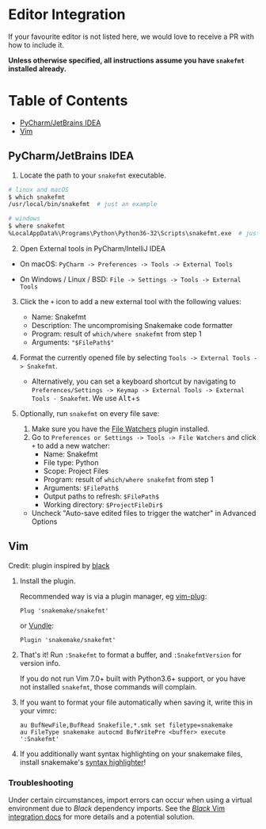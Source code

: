 # Editor Integration

If your favourite editor is not listed here, we would love to receive a PR with how to
include it.

**Unless otherwise specified, all instructions assume you have `snakefmt` installed
already.**

[TOC]: #

# Table of Contents
- [PyCharm/JetBrains IDEA](#pycharmjetbrains-idea)
- [Vim](#Vim)


## PyCharm/JetBrains IDEA

1. Locate the path to your `snakefmt` executable.

```sh
# linux and macOS
$ which snakefmt
/usr/local/bin/snakefmt  # just an example

# windows
$ where snakefmt
%LocalAppData%\Programs\Python\Python36-32\Scripts\snakefmt.exe  # just an example
```

2. Open External tools in PyCharm/IntelliJ IDEA

- On macOS: `PyCharm -> Preferences -> Tools -> External Tools`

- On Windows / Linux / BSD: `File -> Settings -> Tools -> External Tools`

3. Click the `+` icon to add a new external tool with the following values:

   - Name: Snakefmt
   - Description: The uncompromising Snakemake code formatter
   - Program: result of `which/where snakefmt` from step 1
   - Arguments: `"$FilePath$"`

4. Format the currently opened file by selecting `Tools -> External Tools -> Snakefmt`.

   - Alternatively, you can set a keyboard shortcut by navigating to
     `Preferences/Settings -> Keymap -> External Tools -> External Tools - Snakefmt`. We
     use <kbd>Alt</kbd>+<kbd>s</kbd>

5. Optionally, run `snakefmt` on every file save:

   1. Make sure you have the
      [File Watchers](https://plugins.jetbrains.com/plugin/7177-file-watchers) plugin
      installed.
   2. Go to `Preferences or Settings -> Tools -> File Watchers` and click `+` to add a
      new watcher:
      - Name: Snakefmt
      - File type: Python
      - Scope: Project Files
      - Program: result of `which/where snakefmt` from step 1
      - Arguments: `$FilePath$`
      - Output paths to refresh: `$FilePath$`
      - Working directory: `$ProjectFileDir$`

   - Uncheck "Auto-save edited files to trigger the watcher" in Advanced Options

## Vim

Credit: plugin inspired by
[black](https://github.com/psf/black/blob/master/plugin/black.vim)

1. Install the plugin.

    Recommended way is via a plugin manager, eg [vim-plug](https://github.com/junegunn/vim-plug):

    ```
    Plug 'snakemake/snakefmt' 
    ```

    or [Vundle](https://github.com/VundleVim/Vundle.vim):

    ```
    Plugin 'snakemake/snakefmt'
    ```

2. That's it! Run `:Snakefmt` to format a buffer, and `:SnakefmtVersion` for version info.

    If you do not run Vim 7.0+ built with Python3.6+ support, or you have not installed `snakefmt`, those commands will complain.

3. If you want to format your file automatically when saving it, write this in your vimrc:

    ```
    au BufNewFile,BufRead Snakefile,*.smk set filetype=snakemake
    au FileType snakemake autocmd BufWritePre <buffer> execute ':Snakefmt'
    ```

4. If you additionally want syntax highlighting on your snakemake files, install snakemake's [syntax highlighter](https://github.com/snakemake/snakemake/tree/master/misc/vim)!

### Troubleshooting

Under certain circumstances, import errors can occur when using a virtual environment due to _Black_ dependency imports. See the [_Black_ Vim integration docs](https://black.readthedocs.io/en/stable/editor_integration.html#vim) for more details and a potential solution.
